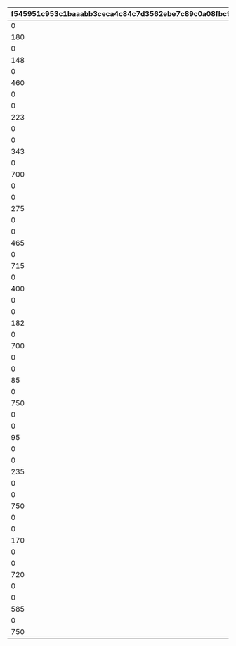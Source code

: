 |f545951c953c1baaabb3ceca4c84c7d3562ebe7c89c0a08fbc9ede0d5cf37df2|f786c63ae60f19861edf42bf2fb92a02b0f0dcf7479946e80b25133ee803397b|eb5a775f16c315e1ca84ddfca2268d3c5fcc6a9d247d3a04e587fa7d5ca9b0a9|2a61c729b736e0664143165e8c42ed97330772f3d344c421cdb97f7fe38e596d|cfbb9772bc7ad8a8e7ce9bcc28cd527de1eee927297380bf70c1704173b269e6|6937c3dce5cffb7c87bd4ffe4e7dfcd96cf44b33d4d135168b1e8adb2cd8bec0|7dad29c397389e5975875d7a4d798c17faef31a42ece17c1f0de35cee1fb3239|a0ec73af9c52d55d1e8ef613ec9434f33d94ef8b13ba9cc5fbbd09f71f7ad594|1dc109440ecf4697120ce2bd5bd40fe64cd46c86c851098a83c4b3546e54b684|0884cded0cd6157d7dd6207439eaa93f2ad399630d521537dc0714299042ce8c|a91457087ba0d8720d149eea9bc75cdcc3a7ef8f250af5955b6ef7f5c7f7b616|a33d7d91b6535381f3546db41b03c79cc1bc7edc352a3a294b4cd2f9f90b4814|
| --- | --- | --- | --- | --- | --- | --- | --- | --- | --- | --- | --- |
|0|0|vo_10020900|1010001|1|0|1|vo_10020900_0001|0|0|0|2|
|180|0.818181818181818|0|1010002|1|0|2|0|0|0|1|1|
|0|0|0|1010003|1|0|3|0|1|0.818181818181818|1|4|
|148|0.634285714285714|0|1010004|1|0|4|0|0|0|2|1|
|0|0|0|1010005|1|0|5|0|1|1.03428571428571|2|4|
|460|1.33714285714286|0|1010006|1|148|6|0|0|0|2|1|
|0|0|0|1010007|1|0|7|0|1|2.13714285714286|2|4|
|0|0|vo_10020900|1010008|1|0|8|vo_10020900_0002|0|0|0|2|
|223|1.12948051948052|0|1010009|1|0|9|0|0|0|3|1|
|0|0|0|1010010|1|0|10|0|1|2.12948051948052|3|4|
|0|0|vo_10020900|1010011|1|0|11|vo_10020900_0003|0|0|0|2|
|343|0.545454545454545|0|1010012|1|223|12|0|0|0|3|1|
|0|0|0|1010013|1|0|13|0|1|1.04545454545455|3|4|
|700|1.71545454545455|0|1010014|1|343|14|0|0|0|3|1|
|0|0|0|1010015|1|0|15|0|1|2.71545454545455|3|4|
|0|0|vo_10020900|1010016|1|0|16|vo_10020900_0004|0|0|0|2|
|275|1.67857142857143|0|1010017|1|0|17|0|0|0|4|1|
|0|0|0|1010018|1|0|18|0|1|2.17857142857143|4|4|
|0|0|vo_10020900|1010019|1|0|19|vo_10020900_0005|0|0|0|2|
|465|1.28311688311688|0|1010020|1|275|20|0|0|0|4|1|
|0|0|0|1010021|1|0|21|0|1|1.98311688311688|4|4|
|715|1.2987012987013|0|1010022|1|465|22|0|0|0|4|1|
|0|0|0|1010023|1|0|23|0|1|1.9987012987013|4|4|
|400|2.07792207792208|0|1010024|1|0|24|0|0|0|5|1|
|0|0|0|1010025|1|0|25|0|1|3.07792207792208|5|4|
|0|0|vo_10020900|1010026|1|0|26|vo_10020900_0006|0|0|0|2|
|182|1.06363636363636|0|1010027|1|0|27|0|0|0|6|1|
|0|0|0|1010028|1|0|28|0|1|1.56363636363636|6|4|
|700|2.96|0|1010029|1|182|29|0|0|0|6|1|
|0|0|0|1010030|1|0|30|0|1|3.96|6|4|
|0|0|vo_10020900|1010031|1|0|31|vo_10020900_0007|0|0|0|2|
|85|0.386363636363636|0|1010032|1|0|32|0|0|0|7|1|
|0|0|0|1010033|1|0|33|0|1|0.886363636363636|7|4|
|750|3.54090909090909|0|1010034|1|85|34|0|0|0|7|1|
|0|0|0|1010035|1|0|35|0|1|4.54090909090909|7|4|
|0|0|vo_10020900|1010036|1|0|36|vo_10020900_0008|0|0|0|2|
|95|0.431818181818182|0|1010037|1|0|37|0|0|0|8|1|
|0|0|0|1010038|1|0|38|0|1|1.03181818181818|8|4|
|0|0|vo_10020900|1010039|1|0|39|vo_10020900_0009|0|0|0|2|
|235|0.709090909090909|0|1010040|1|95|40|0|0|0|8|1|
|0|0|0|1010041|1|0|41|0|1|1.30909090909091|8|4|
|0|0|vo_10020900|1010042|1|0|42|vo_10020900_0010|0|0|0|2|
|750|3.07662337662338|0|1010043|1|235|43|0|0|0|8|1|
|0|0|0|1010044|1|0|44|0|1|4.07662337662338|8|4|
|0|0|vo_10020900|1010045|1|0|45|vo_10020900_0011|0|0|0|2|
|170|1.43506493506493|0|1010046|1|0|46|0|0|0|9|1|
|0|0|0|1010047|1|0|47|0|1|2.43506493506493|9|4|
|0|0|vo_10020900|1010048|1|0|48|vo_10020900_0012|0|0|0|2|
|720|2.75|0|1010049|1|170|49|0|0|0|9|1|
|0|0|0|1010050|1|0|50|0|1|3.95|9|4|
|0|0|vo_10020900|1010051|1|0|51|vo_10020900_0013|0|0|0|2|
|585|1.67792207792208|0|1010052|1|170|52|0|0|0|10|1|
|0|0|0|1010053|1|0|53|0|1|2.27792207792208|10|4|
|750|0.9|0|1010054|1|585|54|0|0|0|10|1|